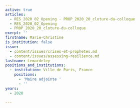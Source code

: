 ```yaml
---
active: true
articles:
  - RES_2020_02_Opening - PROP_2020_20_cloture-du-colloque
  - RES_2020_02_Opening
  - PROP_2020_20_cloture-du-colloque
exerpt: ''
firstname: Marie-Christine
is_institution: false
issue:
  - content/issues/crises-et-prophetes.md
  - content/issues/assessing-resilience.md
lastname: Lemardeley
positions_and_institutions:
  - institution: Ville de Paris, France
    positions:
      - 'Maire adjointe '
      - ''
years:
  - 2020

---
```

